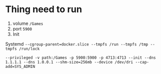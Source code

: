 # Thing need to run

1. volume `/Games`
2. port `5900`
3. Init

Systemd
`--cgroup-parent=docker.slice --tmpfs /run --tmpfs /tmp --tmpfs /run/lock`

```
--privileged -v path:/Games -p 5900:5900 -p 4713:4713 --init --dns 1.1.1.1 --dns 1.0.0.1 --shm-size=256mb --device /dev/dri --cap-add=SYS_ADMIN
```
